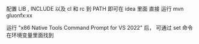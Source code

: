 配置 LIB , INCLUDE 以及 cl 和 rc 到 PATH 
即可在 idea 里面 直接 运行 mvn gluonfx:xx


运行 "x86 Native Tools Command Prompt for VS 2022" 后， 可通过 set 命令 在环境变量里面找到 
